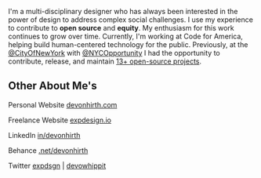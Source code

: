 I'm a multi-disciplinary designer who has always been interested in the power of design to address complex social challenges. I use my experience to contribute to **open source** and **equity**. My enthusiasm for this work continues to grow over time. Currently, I'm working at Code for America, helping build human-centered technology for the public. Previously, at the [@CityOfNewYork](https://github.com/CityOfNewYork) with [@NYCOpportunity](https://github.com/NYCOpportunity) I had the opportunity to contribute, release, and maintain [13+ open-source projects](https://nycopportunity.github.io/loves-open-source/).

## Other About Me's

Personal Website [devonhirth.com](https://devonhirth.com)

Freelance Website [expdesign.io](https://expdesign.io)

LinkedIn [in/devonhirth](https://www.linkedin.com/in/devonhirth)

Behance [.net/devonhirth](https://www.behance.net/devonhirth)

Twitter [expdsgn](https://twitter.com/expdsgn) | [devowhippit](https://twitter.com/devowhippit)
